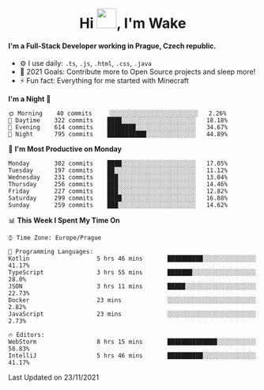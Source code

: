 <h1 align="center">Hi <img src="https://raw.githubusercontent.com/MrWakeCZ/MrWakeCZ/master/Hi.gif" width="40px" />, I'm Wake</h1>

#### I'm a Full-Stack Developer working in Prague, Czech republic.
- ⚙️ I use daily: `.ts`, `.js`, `.html`, `.css`, `.java`
- 🥅 2021 Goals: Contribute more to Open Source projects and sleep more!
- ⚡ Fun fact: Everything for me started with Minecraft

<!--START_SECTION:waka-->
**I'm a Night 🦉** 

```text
🌞 Morning    40 commits     ░░░░░░░░░░░░░░░░░░░░░░░░░   2.26% 
🌆 Daytime    322 commits    ████░░░░░░░░░░░░░░░░░░░░░   18.18% 
🌃 Evening    614 commits    ████████░░░░░░░░░░░░░░░░░   34.67% 
🌙 Night      795 commits    ███████████░░░░░░░░░░░░░░   44.89%

```
📅 **I'm Most Productive on Monday** 

```text
Monday       302 commits    ████░░░░░░░░░░░░░░░░░░░░░   17.05% 
Tuesday      197 commits    ██░░░░░░░░░░░░░░░░░░░░░░░   11.12% 
Wednesday    231 commits    ███░░░░░░░░░░░░░░░░░░░░░░   13.04% 
Thursday     256 commits    ███░░░░░░░░░░░░░░░░░░░░░░   14.46% 
Friday       227 commits    ███░░░░░░░░░░░░░░░░░░░░░░   12.82% 
Saturday     299 commits    ████░░░░░░░░░░░░░░░░░░░░░   16.88% 
Sunday       259 commits    ███░░░░░░░░░░░░░░░░░░░░░░   14.62%

```


📊 **This Week I Spent My Time On** 

```text
⌚︎ Time Zone: Europe/Prague

💬 Programming Languages: 
Kotlin                   5 hrs 46 mins       ██████████░░░░░░░░░░░░░░░   41.17% 
TypeScript               3 hrs 55 mins       ███████░░░░░░░░░░░░░░░░░░   28.0% 
JSON                     3 hrs 11 mins       █████░░░░░░░░░░░░░░░░░░░░   22.73% 
Docker                   23 mins             ░░░░░░░░░░░░░░░░░░░░░░░░░   2.82% 
JavaScript               23 mins             ░░░░░░░░░░░░░░░░░░░░░░░░░   2.73%

🔥 Editors: 
WebStorm                 8 hrs 15 mins       ██████████████░░░░░░░░░░░   58.83% 
IntelliJ                 5 hrs 46 mins       ██████████░░░░░░░░░░░░░░░   41.17%

```


 Last Updated on 23/11/2021
<!--END_SECTION:waka-->
